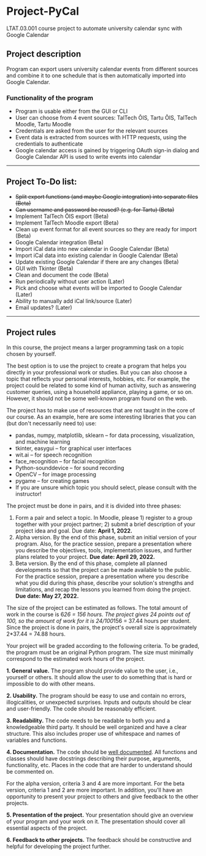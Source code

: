 # Project-PyCal
LTAT.03.001 course project to automate university calendar sync with Google Calendar

## Project description
Program can export users university calendar events from different sources and combine it to one schedule that is then automatically imported into Google Calendar.

### Functionality of the program
- Program is usable either from the GUI or CLI
- User can choose from 4 event sources: TalTech ÕIS, Tartu ÕIS, TalTech Moodle, Tartu Moodle
- Credentials are asked from the user for the relevant sources
- Event data is extracted from sources with HTTP requests, using the credentials to authenticate
- Google calendar access is gained by triggering OAuth sign-in dialog and Google Calendar API is used to write events into calendar

---

## Project To-Do list:

- ~~Split export functions (and maybe Google integration) into separate files (Beta)~~
- ~~Can username and password be reused? (e.g. for Tartu) (Beta)~~
- Implement TalTech ÕIS export (Beta)
- Implement TalTech Moodle export (Beta)
- Clean up event format for all event sources so they are ready for import (Beta)
- Google Calendar integration (Beta)
- Import iCal data into new calendar in Google Calendar (Beta)
- Import iCal data into existing calendar in Google Calendar (Beta)
- Update existing Google Calendar if there are any changes (Beta)
- GUI with Tkinter (Beta)
- Clean and document the code (Beta)
- Run periodically without user action (Later)
- Pick and choose what events will be imported to Google Calendar (Later)
- Ability to manually add iCal link/source (Later)
- Email updates? (Later)

---

## Project rules
In this course, the project means a larger programming task on a topic chosen by yourself.

The best option is to use the project to create a program that helps you directly in your professional work or studies. But you can also choose a topic that reflects your personal interests, hobbies, etc. For example, the project could be related to some kind of human activity, such as answering customer queries, using a household appliance, playing a game, or so on. However, it should not be some well-known program found on the web.

The project has to make use of resources that are not taught in the core of our course. As an example, here are some interesting libraries that you can (but don't necessarily need to) use:

- pandas, numpy, matplotlib, sklearn – for data processing, visualization, and machine learning
- tkinter, easygui – for graphical user interfaces
- wit.ai – for speech recognition
- face_recognition – for facial recognition
- Python-sounddevice – for sound recording
- OpenCV – for image processing
- pygame – for creating games
- If you are unsure which topic you should select, please consult with the instructor!

The project must be done in pairs, and it is divided into three phases:

1. Form a pair and select a topic. In Moodle, please 1) register to a group together with your project partner; 2) submit a brief description of your project idea and goal. Due date: **April 1, 2022.**
2. Alpha version. By the end of this phase, submit an initial version of your program. Also, for the practice session, prepare a presentation where you describe the objectives, tools, implementation issues, and further plans related to your project.  **Due date: April 29, 2022.**
3. Beta version. By the end of this phase, complete all planned developments so that the project can be made available to the public. For the practice session, prepare a presentation where you describe what you did during this phase, describe your solution's strengths and limitations, and recap the lessons you learned from doing the project. **Due date: May 27, 2022.**

The size of the project can be estimated as follows. The total amount of work in the course is 6*26 = 156 hours. The project gives 24 points out of 100, so the amount of work for it is 24/100*156 = 37.44 hours per student. Since the project is done in pairs, the project's overall size is approximately 2*37.44 = 74.88 hours.

Your project will be graded according to the following criteria. To be graded, the program must be an original Python program. The size must minimally correspond to the estimated work hours of the project.

**1. General value.** The program should provide value to the user, i.e., yourself or others. It should allow the user to do something that is hard or impossible to do with other means.

**2. Usability.** The program should be easy to use and contain no errors, illogicalities, or unexpected surprises. Inputs and outputs should be clear and user-friendly. The code should be reasonably efficient.

**3. Readability.** The code needs to be readable to both you and a knowledgeable third party. It should be well organized and have a clear structure. This also includes proper use of whitespace and names of variables and functions.

**4. Documentation.** The code should be [well documented](https://realpython.com/documenting-python-code/). All functions and classes should have docstrings describing their purpose, arguments, functionality, etc. Places in the code that are harder to understand should be commented on.

For the alpha version, criteria 3 and 4 are more important. For the beta version, criteria 1 and 2 are more important.
In addition, you'll have an opportunity to present your project to others and give feedback to the other projects.

**5. Presentation of the project.** Your presentation should give an overview of your program and your work on it. The presentation should cover all essential aspects of the project.

**6. Feedback to other projects.** The feedback should be constructive and helpful for developing the project further.
